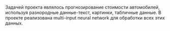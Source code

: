 Задачей проекта являлось прогнозирование стоимости автомобилей, используя разнородные данные-текст, картинки, табличные данные.
В проекте реализована multi-input neural network для обработки всех этих данных. 
